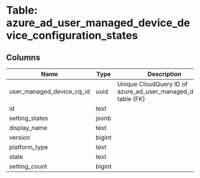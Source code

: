 
# Table: azure_ad_user_managed_device_device_configuration_states

## Columns
| Name        | Type           | Description  |
| ------------- | ------------- | -----  |
|user_managed_device_cq_id|uuid|Unique CloudQuery ID of azure_ad_user_managed_devices table (FK)|
|id|text||
|setting_states|jsonb||
|display_name|text||
|version|bigint||
|platform_type|text||
|state|text||
|setting_count|bigint||
